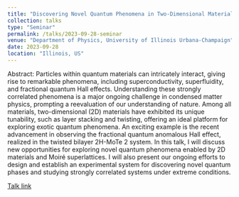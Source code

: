 ```yaml
---
title: "Discovering Novel Quantum Phenomena in Two-Dimensional Materials"
collection: talks
type: "Seminar"
permalink: /talks/2023-09-28-seminar
venue: "Department of Physics, University of Illinois Urbana-Champaign"
date: 2023-09-28
location: "Illinois, US"
---
```


Abstract: Particles within quantum materials can intricately interact, giving rise to remarkable phenomena, including superconductivity, superfluidity, and fractional quantum Hall effects. Understanding these strongly correlated phenomena is a major ongoing challenge in condensed matter physics, prompting a reevaluation of our understanding of nature. Among all materials, two-dimensional (2D) materials have exhibited its unique tunability, such as layer stacking and twisting, offering an ideal platform for exploring exotic quantum phenomena. An exciting example is the recent advancement in observing the fractional quantum anomalous Hall effect, realized in the twisted bilayer 2H-MoTe 2 system. In this talk, I will discuss new opportunities for exploring novel quantum phenomena enabled by 2D materials and Moiré superlattices. I will also present our ongoing efforts to design and establish an experimental system for discovering novel quantum phases and studying strongly correlated systems under extreme conditions.

[Talk link](https://calendars.illinois.edu/detail/1968?eventId=33471854)
